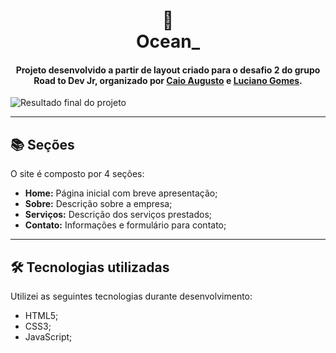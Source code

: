 <h1 align="center">
📰<br>Ocean_
</h1>

<h4 align="center">
Projeto desenvolvido a partir de layout criado para o desafio 2 do grupo Road to Dev Jr, organizado por <a href="https://github.com/CaioAugustoo">Caio Augusto</a> e <a href="https://github.com/gomes-dev">Luciano Gomes</a>.
</h4> 

![Resultado final do projeto](assets/image/resultado.png)

---

## 📚 Seções
O site é composto por 4 seções:

- **Home:** Página inicial com breve apresentação;
- **Sobre:** Descrição sobre a empresa;
- **Serviços:** Descrição dos serviços prestados;
- **Contato:** Informações e formulário para contato;

---

## 🛠 Tecnologias utilizadas
Utilizei as seguintes tecnologias durante desenvolvimento:
- HTML5;
- CSS3;
- JavaScript;
